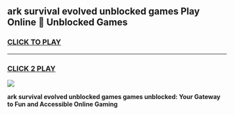 
## ark survival evolved unblocked games Play Online 👋 Unblocked Games
<h3>
<a href="https://premium.freeplayer.one?title=ark_survival_evolved_unblocked_games&ref=19F">CLICK TO PLAY</a></h3>
<hr>

<h3>
<a href="https://premium.freeplayer.one?title=ark_survival_evolved_unblocked_games&ref=19F">CLICK 2 PLAY</a>
  
</h3>

<a href="https://premium.freeplayer.one?title=ark_survival_evolved_unblocked_games&ref=19F"><img src="https://clearcache.store/games.png"></a>


**ark survival evolved unblocked games games unblocked: Your Gateway to Fun and Accessible Online Gaming**
